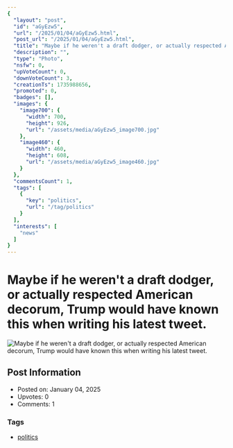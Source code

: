 ```yaml
---
{
  "layout": "post",
  "id": "aGyEzw5",
  "url": "/2025/01/04/aGyEzw5.html",
  "post_url": "/2025/01/04/aGyEzw5.html",
  "title": "Maybe if he weren't a draft dodger, or actually respected American decorum, Trump would have known this when writing his latest tweet.",
  "description": "",
  "type": "Photo",
  "nsfw": 0,
  "upVoteCount": 0,
  "downVoteCount": 3,
  "creationTs": 1735988656,
  "promoted": 0,
  "badges": [],
  "images": {
    "image700": {
      "width": 700,
      "height": 926,
      "url": "/assets/media/aGyEzw5_image700.jpg"
    },
    "image460": {
      "width": 460,
      "height": 608,
      "url": "/assets/media/aGyEzw5_image460.jpg"
    }
  },
  "commentsCount": 1,
  "tags": [
    {
      "key": "politics",
      "url": "/tag/politics"
    }
  ],
  "interests": [
    "news"
  ]
}
---
```


# Maybe if he weren't a draft dodger, or actually respected American decorum, Trump would have known this when writing his latest tweet.

![Maybe if he weren't a draft dodger, or actually respected American decorum, Trump would have known this when writing his latest tweet.](/assets/media/aGyEzw5_image700.jpg)

## Post Information

- Posted on: January 04, 2025
- Upvotes: 0
- Comments: 1

### Tags

- [politics](/tag/politics)
